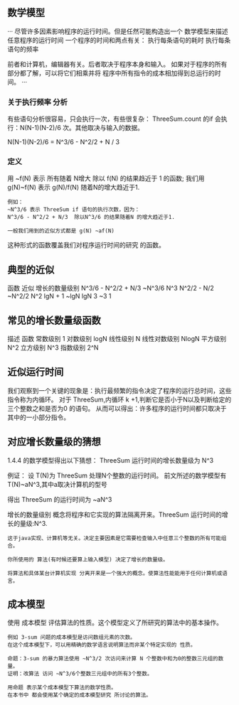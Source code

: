 
## 数学模型
···
尽管许多因素影响程序的运行时间。但是任然可能构造出一个 数学模型来描述任意程序的运行时间
一个程序的时间和两点有关：
执行每条语句的耗时
执行每条语句的频率

前者和计算机，编辑器有关。后者取决于程序本身和输入。
如果对于程序的所有部分都了解，可以将它们相乘并将 程序中所有指令的成本相加得到总运行的时间。
···

### 关于执行频率 分析
有些语句分析很容易，只会执行一次，有些很复杂：
ThreeSum.count 的if 会执行：N(N-1)(N-2)/6 次。其他取决与输入的数据。

N(N-1)(N-2)/6 = N^3/6 - N^2/2 + N / 3

### 定义
用 ~f(N) 表示 所有随着 N增大    除以 f(N) 的结果趋近于 1  的函数;
我们用g(N)~f(N)  表示   g(N)/f(N) 随着N的增大趋近于1.

```text
例如：
~N^3/6 表示 ThreeSum if 语句的执行次数，因为：
N^3/6 - N^2/2 + N/3  除以N^3/6 的结果随着N 的增大趋近于1.

一般我们用到的近似方式都是 g(N) ~af(N)
```

这种形式的函数覆盖我们对程序运行时间的研究 的函数。

## 典型的近似
函数                       近似                 增长的数量级别
N^3/6 - N^2/2 + N/3       ~N^3/6              N^3
N^2/2 - N/2               ~N^2/2              N^2
lgN + 1                   ~lgN                lgN
3                         ~3                  1


## 常见的增长数量级函数
描述                 函数
常数级别            1
对数级别            logN
线性级别            N
线性对数级别        NlogN
平方级别            N^2
立方级别            N^3
指数级别            2^N

## 近似运行时间
我们观察到一个关键的现象是：执行最频繁的指令决定了程序的运行总时间，这些指令称为内循环。
对于 ThreeSum,内循环 k +1,判断它是否小于N以及判断给定的三个整数之和是否为0 的语句。
从而可以得出：许多程序的运行时间都只取决于其中的一小部分指令。

## 对应增长数量级的猜想
1.4.4 的数学模型得出以下猜想：
ThreeSum 运行时间的增长数量级为 N^3

例证：
设 T(N)为 ThreeSum 处理N个整数的运行时间。
前文所述的数学模型有 T(N)~aN^3,其中a取决计算机的型号

得出 ThreeSum 的运行时间为 ~aN^3


增长的数量级别 概念将程序和它实现的算法隔离开来。ThreeSum 运行时间的增长的量级:N^3.
```
这于java实现、计算机等无关。决定主要因素是它需要检查输入中任意三个整数的所有可能组合。

你所使用的 算法(有时候还要算上输入模型) 决定了增长的数量级。

将算法和具体某台计算机实现 分离开来是一个强大的概念。使算法性能能用于任何计算机或语言。
```

## 成本模型
使用 成本模型 评估算法的性质。这个模型定义了所研究的算法中的基本操作。
```
例如 3-sum 问题的成本模型是访问数组元素的次数。
在这个成本模型下，可以用精确的数学语言说明算法而非某个特定实现的 性质。

命题：3-sum 的暴力算法使用 ~N^3/2 次访问来计算 N 个整数中和为0的整数三元组的数量。
证明：改算法 访问 ~N^3/6个整数三元组中的所有3个整数。

用命题 表示某个成本模型下算法的数学性质。
在本书中 都会使用某个确定的成本模型研究 所讨论的算法。
```
